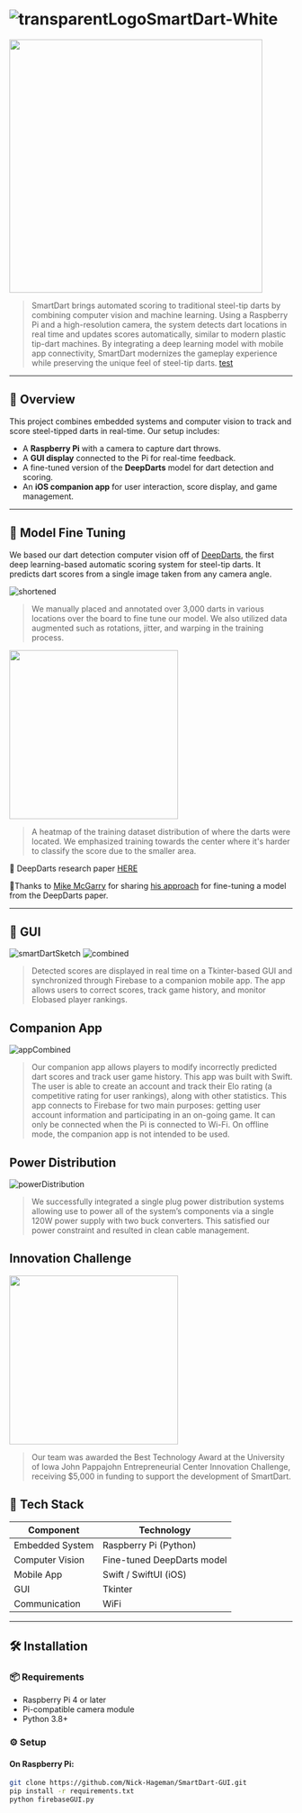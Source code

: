 # ![transparentLogoSmartDart-White](https://github.com/user-attachments/assets/45f24b3b-3012-4d5a-9095-dfa60ff5bd01)

<img src="https://github.com/user-attachments/assets/caed2095-f7e9-4fd6-9cfc-02acd6904624" width="450"/>

> SmartDart brings automated scoring to traditional steel-tip darts by combining computer vision and machine learning. Using a
Raspberry Pi and a high-resolution camera, the system detects dart locations in real time and updates scores automatically, similar to
modern plastic tip-dart machines. By integrating a deep learning model with mobile app connectivity, SmartDart modernizes the
gameplay experience while preserving the unique feel of steel-tip darts.
[test](test)
---

## 🎯 Overview

This project combines embedded systems and computer vision to track and score steel-tipped darts in real-time. Our setup includes:

- A **Raspberry Pi** with a camera to capture dart throws.
- A **GUI display** connected to the Pi for real-time feedback.
- A fine-tuned version of the **DeepDarts** model for dart detection and scoring.
- An **iOS companion app** for user interaction, score display, and game management.

---
## 🔨 Model Fine Tuning

We based our dart detection computer vision off of [DeepDarts](https://arxiv.org/abs/2105.09880), the first deep learning-based automatic scoring system for steel-tip darts. It predicts dart scores from a single image taken from any camera angle.


![shortened](https://github.com/user-attachments/assets/0e79066a-056f-4ae3-8850-f6e9d3ec1573)

> We manually placed and annotated over 3,000 darts in various locations over the board to fine tune our model. We also utilized data augmented such as rotations, jitter, and warping in the training process.


<img src="https://github.com/user-attachments/assets/725ff100-5b95-48b4-8f1c-4276f4d1f79b" width="300"/>

> A heatmap of the training dataset distribution of where the darts were located. We emphasized training towards the center where it's harder to classify the score due to the smaller area.

📝 DeepDarts research paper [HERE](https://arxiv.org/pdf/2105.09880)

🙌Thanks to [Mike McGarry](https://www.linkedin.com/in/mikejmcgarry/) for sharing [his approach](https://www.linkedin.com/pulse/applying-artificial-intelligence-automatically-score-darts-mcgarry/) for fine-tuning a model from the DeepDarts paper.


---
## 🥧 GUI
![smartDartSketch](https://github.com/user-attachments/assets/21260dee-2d5d-4307-99dd-1a02d5b15349)
![combined](https://github.com/user-attachments/assets/b942305d-c0ee-4b4f-a0fb-bb11265ba4ff)

> Detected scores are displayed in real time
on a Tkinter-based GUI and synchronized
through Firebase to a companion mobile app. The app allows users to correct
scores, track game history, and monitor Elobased player rankings.

## Companion App
![appCombined](https://github.com/user-attachments/assets/e07cde13-5cf6-4f1c-be73-545be5f4339c)

> Our companion app allows players to modify incorrectly predicted dart scores and track user game history. This app was built with Swift.  The user is able to create an account and track their Elo rating (a competitive rating for user rankings), along with other statistics. This app connects to Firebase for two main purposes: getting user account information and participating in  an on-going game. It can only be connected when the Pi is connected to Wi-Fi. On offline mode, the companion app is not intended to be used.

## Power Distribution
![powerDistribution](https://github.com/user-attachments/assets/ccc61447-259d-436a-9d62-f1d1cb9a91a2)

> We successfully integrated a single plug power distribution systems allowing use to power all of the system’s components via a single 120W power supply with two buck converters. This satisfied our power constraint and resulted in clean cable management. 

## Innovation Challenge
<img src="https://github.com/user-attachments/assets/b0a1b8f0-e9ad-49ac-a94a-4a11d3a100a1" width="300"/>

> Our team was awarded the Best Technology Award at the University of Iowa John Pappajohn Entrepreneurial Center Innovation Challenge, receiving $5,000 in funding to support the development of SmartDart.

## 🧠 Tech Stack

| Component         | Technology                 |
|------------------|----------------------------|
| Embedded System  | Raspberry Pi (Python)      |
| Computer Vision  | Fine-tuned DeepDarts model |
| Mobile App       | Swift / SwiftUI (iOS)      |
| GUI              | Tkinter |
| Communication    | WiFi |

---

## 🛠️ Installation

### 📦 Requirements

- Raspberry Pi 4 or later
- Pi-compatible camera module
- Python 3.8+

### ⚙️ Setup

#### On Raspberry Pi:

```bash
git clone https://github.com/Nick-Hageman/SmartDart-GUI.git
pip install -r requirements.txt
python firebaseGUI.py
